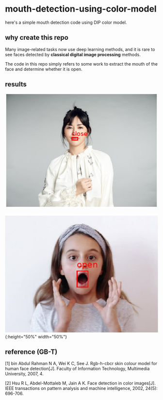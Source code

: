 # mouth-detection-using-color-model
here's a simple mouth detection code using DIP color model.

## why create this repo
Many image-related tasks now use deep learning methods, and it is rare to see faces detected by **classical digital image processing** methods. 

The code in this repo simply refers to some work to extract the mouth of the face and determine whether it is open.
## results
![](picture4readme/eg1.png)

![](picture4readme/eg3.png){:height="50%" width="50%"}

## reference (GB-T)
[1] bin Abdul Rahman N A, Wei K C, See J. Rgb-h-cbcr skin colour model for human face detection[J]. Faculty of Information Technology, Multimedia University, 2007, 4.

[2] Hsu R L, Abdel-Mottaleb M, Jain A K. Face detection in color images[J]. IEEE transactions on pattern analysis and machine intelligence, 2002, 24(5): 696-706.
